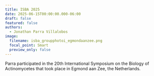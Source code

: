 ```yaml
---
title: ISBA 2025
date: 2025-06-15T00:00:00.000-06:00
draft: false
featured: false
authors:
  - Jonathan Parra Villalobos
image:
  filename: isba_groupphotoi_egmondaanzee.png
  focal_point: Smart
  preview_only: false
---
```

Parra participated in the 20th International Symposium on the Biology of Actinomycetes that took place in Egmond aan Zee, the Netherlands.
